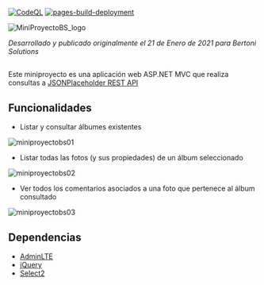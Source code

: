 [![CodeQL](https://github.com/ChrisK106/MiniProyectoBS/actions/workflows/github-code-scanning/codeql/badge.svg)](https://github.com/ChrisK106/MiniProyectoBS/actions/workflows/github-code-scanning/codeql)
[![pages-build-deployment](https://github.com/ChrisK106/MiniProyectoBS/actions/workflows/pages/pages-build-deployment/badge.svg)](https://github.com/ChrisK106/MiniProyectoBS/actions/workflows/pages/pages-build-deployment)

![MiniProyectoBS_logo](https://github.com/ChrisK106/MiniProyectoBS/assets/46413807/42880773-84ea-46f8-b26c-15da8848bf6c)

*Desarrollado y publicado originalmente el 21 de Enero de 2021 para Bertoni Solutions*

## 

Este miniproyecto es una aplicación web ASP.NET MVC que realiza consultas a [JSONPlaceholder REST API](https://jsonplaceholder.typicode.com/)


## Funcionalidades
- Listar y consultar álbumes existentes

![miniproyectobs01](https://github.com/ChrisK106/MiniProyectoBS/assets/46413807/c2d81e51-bf84-42f3-9df7-58f7f2cfd967)

- Listar todas las fotos (y sus propiedades) de un álbum seleccionado

![miniproyectobs02](https://github.com/ChrisK106/MiniProyectoBS/assets/46413807/fd9dc56f-2eba-49a9-bcc0-29aec9b9130e)

- Ver todos los comentarios asociados a una foto que pertenece al álbum consultado

![miniproyectobs03](https://github.com/ChrisK106/MiniProyectoBS/assets/46413807/795210c0-9ba2-4091-9938-e4eddbada48e)


## Dependencias
- [AdminLTE](https://github.com/ColorlibHQ/AdminLTE)
- [jQuery](https://github.com/jquery/jquery)
- [Select2](https://github.com/select2/select2)
